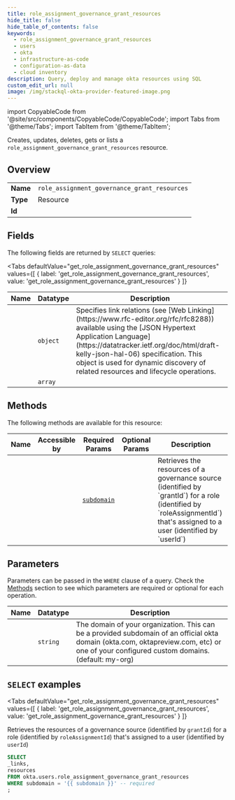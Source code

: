 ```yaml
--- 
title: role_assignment_governance_grant_resources
hide_title: false
hide_table_of_contents: false
keywords:
  - role_assignment_governance_grant_resources
  - users
  - okta
  - infrastructure-as-code
  - configuration-as-data
  - cloud inventory
description: Query, deploy and manage okta resources using SQL
custom_edit_url: null
image: /img/stackql-okta-provider-featured-image.png
---
```


import CopyableCode from '@site/src/components/CopyableCode/CopyableCode';
import Tabs from '@theme/Tabs';
import TabItem from '@theme/TabItem';

Creates, updates, deletes, gets or lists a <code>role_assignment_governance_grant_resources</code> resource.

## Overview
<table><tbody>
<tr><td><b>Name</b></td><td><code>role_assignment_governance_grant_resources</code></td></tr>
<tr><td><b>Type</b></td><td>Resource</td></tr>
<tr><td><b>Id</b></td><td><CopyableCode code="okta.users.role_assignment_governance_grant_resources" /></td></tr>
</tbody></table>

## Fields

The following fields are returned by `SELECT` queries:

<Tabs
    defaultValue="get_role_assignment_governance_grant_resources"
    values={[
        { label: 'get_role_assignment_governance_grant_resources', value: 'get_role_assignment_governance_grant_resources' }
    ]}
>
<TabItem value="get_role_assignment_governance_grant_resources">

<table>
<thead>
    <tr>
    <th>Name</th>
    <th>Datatype</th>
    <th>Description</th>
    </tr>
</thead>
<tbody>
<tr>
    <td><CopyableCode code="_links" /></td>
    <td><code>object</code></td>
    <td>Specifies link relations (see [Web Linking](https://www.rfc-editor.org/rfc/rfc8288)) available using the [JSON Hypertext Application Language](https://datatracker.ietf.org/doc/html/draft-kelly-json-hal-06) specification. This object is used for dynamic discovery of related resources and lifecycle operations.</td>
</tr>
<tr>
    <td><CopyableCode code="resources" /></td>
    <td><code>array</code></td>
    <td></td>
</tr>
</tbody>
</table>
</TabItem>
</Tabs>

## Methods

The following methods are available for this resource:

<table>
<thead>
    <tr>
    <th>Name</th>
    <th>Accessible by</th>
    <th>Required Params</th>
    <th>Optional Params</th>
    <th>Description</th>
    </tr>
</thead>
<tbody>
<tr>
    <td><a href="#get_role_assignment_governance_grant_resources"><CopyableCode code="get_role_assignment_governance_grant_resources" /></a></td>
    <td><CopyableCode code="select" /></td>
    <td><a href="#parameter-subdomain"><code>subdomain</code></a></td>
    <td></td>
    <td>Retrieves the resources of a governance source (identified by `grantId`) for a role (identified by `roleAssignmentId`) that's assigned to a user (identified by `userId`)</td>
</tr>
</tbody>
</table>

## Parameters

Parameters can be passed in the `WHERE` clause of a query. Check the [Methods](#methods) section to see which parameters are required or optional for each operation.

<table>
<thead>
    <tr>
    <th>Name</th>
    <th>Datatype</th>
    <th>Description</th>
    </tr>
</thead>
<tbody>
<tr id="parameter-subdomain">
    <td><CopyableCode code="subdomain" /></td>
    <td><code>string</code></td>
    <td>The domain of your organization. This can be a provided subdomain of an official okta domain (okta.com, oktapreview.com, etc) or one of your configured custom domains. (default: my-org)</td>
</tr>
</tbody>
</table>

## `SELECT` examples

<Tabs
    defaultValue="get_role_assignment_governance_grant_resources"
    values={[
        { label: 'get_role_assignment_governance_grant_resources', value: 'get_role_assignment_governance_grant_resources' }
    ]}
>
<TabItem value="get_role_assignment_governance_grant_resources">

Retrieves the resources of a governance source (identified by `grantId`) for a role (identified by `roleAssignmentId`) that's assigned to a user (identified by `userId`)

```sql
SELECT
_links,
resources
FROM okta.users.role_assignment_governance_grant_resources
WHERE subdomain = '{{ subdomain }}' -- required
;
```
</TabItem>
</Tabs>
